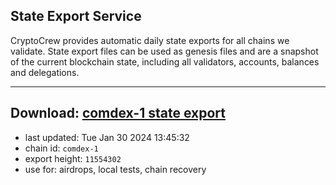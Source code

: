 ## State Export Service
CryptoCrew provides automatic daily state exports for all chains we validate. State export files can be used as genesis files and are a snapshot of the current blockchain state, including all validators, accounts, balances and delegations.

---
**Download: [comdex-1 state export](https://dl.ccvalidators.com/SERVICE/comdex/comdex-1_export_11554302.json)**
---

- last updated: Tue Jan 30 2024 13:45:32
- chain id: `comdex-1`
- export height: `11554302`
- use for: airdrops, local tests, chain recovery
